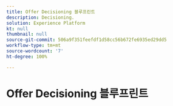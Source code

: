 ```yaml
---
title: Offer Decisioning 블루프린트
description: Decisioning.
solution: Experience Platform
kt: null
thumbnail: null
source-git-commit: 506a9f351feefdf1d58cc56b672fe6935ed29dd5
workflow-type: tm+mt
source-wordcount: '7'
ht-degree: 100%

---
```


# Offer Decisioning 블루프린트

